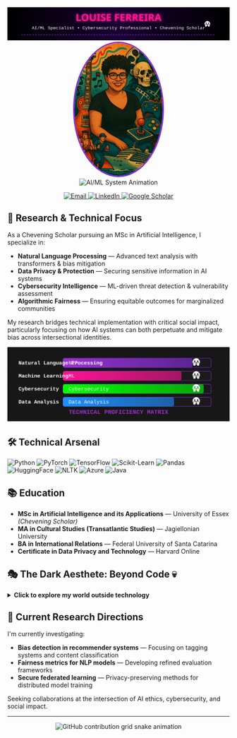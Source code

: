 <div align="center">
  <img src="./assets/themes/theme-banner.svg" alt="Louise Ferreira - AI/ML Specialist" width="800" />
</div>

<div align="center">
  <img src="./assets/profile-image.jpg" alt="Louise Ferreira" width="200" style="border-radius:50%; border:3px solid #8a2be2;" />
</div>

<div align="center">
  <img src="./assets/complex-animation.svg" alt="AI/ML System Animation" width="800" />
</div>

<p align="center">
  <a href="mailto:silvaferreiralouise@gmail.com">
    <img src="https://img.shields.io/badge/Email-D14836?style=for-the-badge&logo=gmail&logoColor=white" alt="Email" />
  </a>
  <a href="https://www.linkedin.com/in/louisesfer/">
    <img src="https://img.shields.io/badge/LinkedIn-0077B5?style=for-the-badge&logo=linkedin&logoColor=white" alt="LinkedIn" />
  </a>
  <a href="https://scholar.google.com/citations">
    <img src="https://img.shields.io/badge/Scholar-4285F4?style=for-the-badge&logo=google-scholar&logoColor=white" alt="Google Scholar" />
  </a>
</p>

## 🧠 Research & Technical Focus

As a Chevening Scholar pursuing an MSc in Artificial Intelligence, I specialize in:

- **Natural Language Processing** — Advanced text analysis with transformers & bias mitigation
- **Data Privacy & Protection** — Securing sensitive information in AI systems
- **Cybersecurity Intelligence** — ML-driven threat detection & vulnerability assessment
- **Algorithmic Fairness** — Ensuring equitable outcomes for marginalized communities

My research bridges technical implementation with critical social impact, particularly focusing on how AI systems can both perpetuate and mitigate bias across intersectional identities.

<div align="center">
  <img src="./assets/skills-chart.svg" alt="Skills Chart" width="600" />
</div>

## 🛠️ Technical Arsenal

<p align="left">
  <img src="https://img.shields.io/badge/Python-3776AB?style=for-the-badge&logo=python&logoColor=white" alt="Python" />
  <img src="https://img.shields.io/badge/PyTorch-EE4C2C?style=for-the-badge&logo=pytorch&logoColor=white" alt="PyTorch" />
  <img src="https://img.shields.io/badge/TensorFlow-FF6F00?style=for-the-badge&logo=tensorflow&logoColor=white" alt="TensorFlow" />
  <img src="https://img.shields.io/badge/scikit--learn-F7931E?style=for-the-badge&logo=scikit-learn&logoColor=white" alt="Scikit-Learn" />
  <img src="https://img.shields.io/badge/Pandas-150458?style=for-the-badge&logo=pandas&logoColor=white" alt="Pandas" />
  <img src="https://img.shields.io/badge/HuggingFace-FFD21E?style=for-the-badge&logo=huggingface&logoColor=black" alt="HuggingFace" />
  <img src="https://img.shields.io/badge/NLTK-154f5b?style=for-the-badge&logo=python&logoColor=white" alt="NLTK" />
  <img src="https://img.shields.io/badge/Azure-0089D6?style=for-the-badge&logo=microsoft-azure&logoColor=white" alt="Azure" />
  <img src="https://img.shields.io/badge/Java-ED8B00?style=for-the-badge&logo=java&logoColor=white" alt="Java" />
</p>

## 📚 Education

- **MSc in Artificial Intelligence and its Applications** — University of Essex _(Chevening Scholar)_
- **MA in Cultural Studies (Transatlantic Studies)** — Jagiellonian University
- **BA in International Relations** — Federal University of Santa Catarina
- **Certificate in Data Privacy and Technology** — Harvard Online

## 🎭 The Dark Aesthete: Beyond Code 💀

<details>
  <summary><b>Click to explore my world outside technology</b></summary>

### 🎬 Cinematic Universe

- **Film Noir & Golden Age** — Screwball comedies and shadowy narratives
- **Horror Aficionado** — Vincent Price classics and 80s cult films
- **Thematic Fascinations** — Time loops, identity shifts, justified vengeance

### 🎧 Sonic Landscapes

- **Core Resonance** — Grunge (Alice in Chains), Progressive Rock (Porcupine Tree), Doom Metal
- **Cultural Roots** — Brazilian rhythms, Jazz explorations, Soul classics

### ✒️ Literary & Creative Pursuits

My writing explores intersectionality, identity formation, and digital anthropology through a feminist lens.

### 🌍 Global Citizen

- **Languages** — Portuguese (native), English (fluent), French, Polish, Spanish (working proficiency)
- **Cultural Immersion** — International work and study across Brazil, Poland, and the UK
</details>

## 🔭 Current Research Directions

I'm currently investigating:

- **Bias detection in recommender systems** — Focusing on tagging systems and content classification
- **Fairness metrics for NLP models** — Developing refined evaluation frameworks
- **Secure federated learning** — Privacy-preserving methods for distributed model training

Seeking collaborations at the intersection of AI ethics, cybersecurity, and social impact.

---

<div align="center">
  <picture>
    <source media="(prefers-color-scheme: dark)" srcset="https://raw.githubusercontent.com/louiseluli/louiseluli/output/github-contribution-grid-snake-dark.svg">
    <source media="(prefers-color-scheme: light)" srcset="https://raw.githubusercontent.com/louiseluli/louiseluli/output/github-contribution-grid-snake.svg">
    <img alt="GitHub contribution grid snake animation" src="https://raw.githubusercontent.com/louiseluli/louiseluli/output/github-contribution-grid-snake.svg">
  </picture>
</div>
